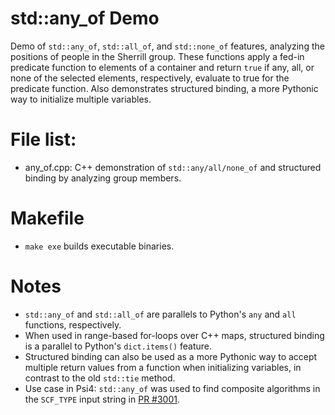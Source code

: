 # std::any\_of Demo
Demo of `std::any_of`, `std::all_of`, and `std::none_of` features, analyzing the positions of people in the Sherrill group. These functions apply a fed-in predicate function to elements of a container and return `true` if any, all, or none of the selected elements, respectively, evaluate to true for the predicate function. Also demonstrates structured binding, a more Pythonic way to initialize multiple variables. 

# File list:
- any\_of.cpp: C++ demonstration of `std::any/all/none_of` and structured binding by analyzing group members.

# Makefile
- `make exe` builds executable binaries.

# Notes
- `std::any_of` and `std::all_of` are parallels to Python's `any` and `all` functions, respectively.
- When used in range-based for-loops over C++ maps, structured binding is a parallel to Python's `dict.items()` feature. 
- Structured binding can also be used as a more Pythonic way to accept multiple return values from a function when initializing variables, in contrast to the old `std::tie` method.
- Use case in Psi4: `std::any_of` was used to find composite algorithms in the `SCF_TYPE` input string in [PR #3001](https://github.com/psi4/psi4/pull/3001).
